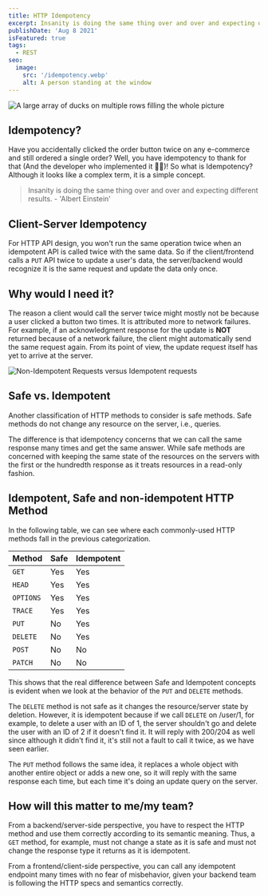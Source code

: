 ```yaml
---
title: HTTP Idempotency
excerpt: Insanity is doing the same thing over and over and expecting different results
publishDate: 'Aug 8 2021'
isFeatured: true
tags:
  - REST
seo:
  image:
    src: '/idempotency.webp'
    alt: A person standing at the window
---
```


![A large array of ducks on multiple rows filling the whole picture](/idempotency.webp)

## Idempotency?

Have you accidentally clicked the order button twice on any e-commerce and still ordered a single order? Well, you have idempotency to thank for that (And the developer who implemented it 👨‍💻)!
So what is Idempotency? Although it looks like a complex term, it is a simple concept.

> Insanity is doing the same thing over and over and expecting different results. - 'Albert Einstein'

## Client-Server Idempotency

For HTTP API design, you won't run the same operation twice when an idempotent API is called twice with the same data. So if the client/frontend calls a `PUT` API twice to update a user's data, the server/backend would recognize it is the same request and update the data only once.

## Why would I need it?

The reason a client would call the server twice might mostly not be because a user clicked a button two times. It is attributed more to network failures. For example, if an acknowledgment response for the update is **NOT** returned because of a network failure, the client might automatically send the same request again. From its point of view, the update request itself has yet to arrive at the server.

![Non-Idempotent Requests versus Idempotent requests](/NonIdempVsIdemp.webp)

## Safe vs. Idempotent

Another classification of HTTP methods to consider is safe methods.
Safe methods do not change any resource on the server, i.e., queries.

The difference is that idempotency concerns that we can call the same response many times and get the same answer.
While safe methods are concerned with keeping the same state of the resources on the servers with the first or the hundredth response as it treats resources in a read-only fashion.

## Idempotent, Safe and non-idempotent HTTP Method

In the following table, we can see where each commonly-used HTTP methods fall in the previous categorization.

| Method    | Safe | Idempotent |
| --------- | ---- | ---------- |
| `GET`     | Yes  | Yes        |
| `HEAD`    | Yes  | Yes        |
| `OPTIONS` | Yes  | Yes        |
| `TRACE`   | Yes  | Yes        |
| `PUT`     | No   | Yes        |
| `DELETE`  | No   | Yes        |
| `POST`    | No   | No         |
| `PATCH`   | No   | No         |

This shows that the real difference between Safe and Idempotent concepts is evident when we look at the behavior of the `PUT` and `DELETE` methods.

The `DELETE` method is not safe as it changes the resource/server state by deletion. However, it is idempotent because if we call `DELETE` on /user/1, for example, to delete a user with an ID of 1, the server shouldn't go and delete the user with an ID of 2 if it doesn't find it. It will reply with 200/204 as well since although it didn't find it, it's still not a fault to call it twice, as we have seen earlier.

The `PUT` method follows the same idea, it replaces a whole object with another entire object or adds a new one, so it will reply with the same response each time, but each time it's doing an update query on the server.

## How will this matter to me/my team?

From a backend/server-side perspective, you have to respect the HTTP method and use them correctly according to its semantic meaning. Thus, a `GET` method, for example, must not change a state as it is safe and must not change the response type it returns as it is idempotent.

From a frontend/client-side perspective, you can call any idempotent endpoint many times with no fear of misbehavior, given your backend team is following the HTTP specs and semantics correctly.
